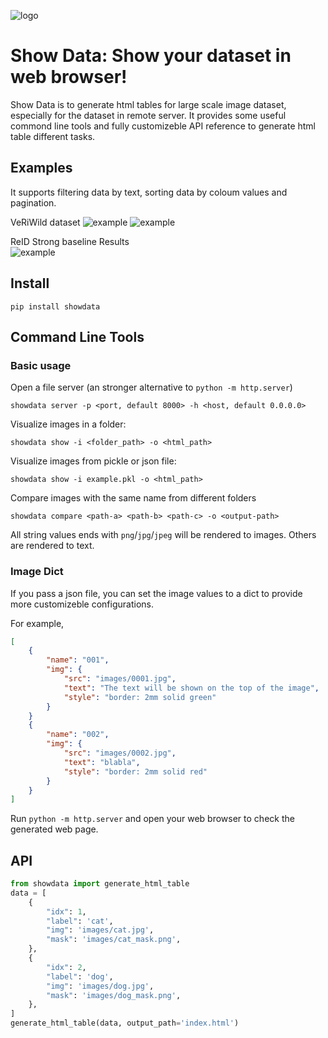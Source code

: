 ![logo](assets/logo.png)
# Show Data: Show your dataset in web browser!

Show Data is to generate html tables for large scale image dataset, especially for the dataset in remote server. 
It provides some useful commond line tools and fully customizeble API reference to generate html table different tasks.

## Examples
It supports filtering data by text, sorting data by coloum values and pagination. 

VeRiWild dataset
![example](assets/example1.png)
![example](assets/example2.png)

ReID Strong baseline Results  
![example](assets/example3.png)

## Install 

```
pip install showdata
```

## Command Line Tools

### Basic usage
Open a file server (an stronger alternative to `python -m http.server`)
``` 
showdata server -p <port, default 8000> -h <host, default 0.0.0.0>
```


Visualize images in a folder:
``` 
showdata show -i <folder_path> -o <html_path>
```

Visualize images from pickle or json file:
``` 
showdata show -i example.pkl -o <html_path>
```

Compare images with the same name from different folders 
```
showdata compare <path-a> <path-b> <path-c> -o <output-path>
```

All string values ends with `png`/`jpg`/`jpeg` will be rendered to images. Others are rendered to text.

### Image Dict 

If you pass a json file, you can set the image values to a dict to provide more customizeble configurations. 

For example, 
```json
[
    {
        "name": "001",
        "img": {
            "src": "images/0001.jpg",
            "text": "The text will be shown on the top of the image",
            "style": "border: 2mm solid green"
        }
    }
    {
        "name": "002",
        "img": {
            "src": "images/0002.jpg",
            "text": "blabla",
            "style": "border: 2mm solid red"
        }
    }
]
```

Run `python -m http.server` and open your web browser to check the generated web page.

## API
```python
from showdata import generate_html_table
data = [
    {
        "idx": 1,
        "label": 'cat',
        "img": 'images/cat.jpg',
        "mask": 'images/cat_mask.png',
    },
    {
        "idx": 2,
        "label": 'dog',
        "img": 'images/dog.jpg',
        "mask": 'images/dog_mask.png',
    },
]
generate_html_table(data, output_path='index.html')
```
